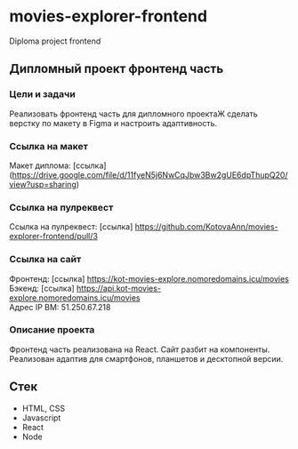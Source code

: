 # movies-explorer-frontend
Diploma project frontend
## Дипломный проект фронтенд часть

### Цели и задачи  
Реализовать фронтенд часть для дипломного проектаЖ сделать верстку по макету в Figma и настроить адаптивность.

### Ссылка на макет   
Макет диплома: [ссылка] (https://drive.google.com/file/d/11fyeN5j6NwCqJbw3Bw2gUE6dpThupQ20/view?usp=sharing)

### Ссылка на пулреквест  
Ссылка на пулреквест: [ссылка] https://github.com/KotovaAnn/movies-explorer-frontend/pull/3  
  
### Ссылка на сайт  
Фронтенд: [ссылка] https://kot-movies-explore.nomoredomains.icu/movies  
Бэкенд: [ссылка] https://api.kot-movies-explore.nomoredomains.icu/movies  
Адрес IP ВМ: 51.250.67.218  
  
### Описание проекта
Фронтенд часть реализована на React. Сайт разбит на компоненты. Реализован адаптив для смартфонов, планшетов и десктопной версии.

## Стек
- HTML, CSS
- Javascript
- React
- Node
